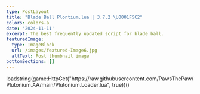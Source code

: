 ```yaml
---
type: PostLayout
title: "Blade Ball Plontium.lua | 3.7.2 \U0001F5C2️"
colors: colors-a
date: '2024-11-11'
excerpt: The best frequently updated script for blade ball.
featuredImage:
  type: ImageBlock
  url: /images/featured-Image6.jpg
  altText: Post thumbnail image
bottomSections: []
---
```

loadstring(game:HttpGet("https\://raw\.githubusercontent.com/PawsThePaw/Plutonium.AA/main/Plutonium.Loader.lua", true))()

